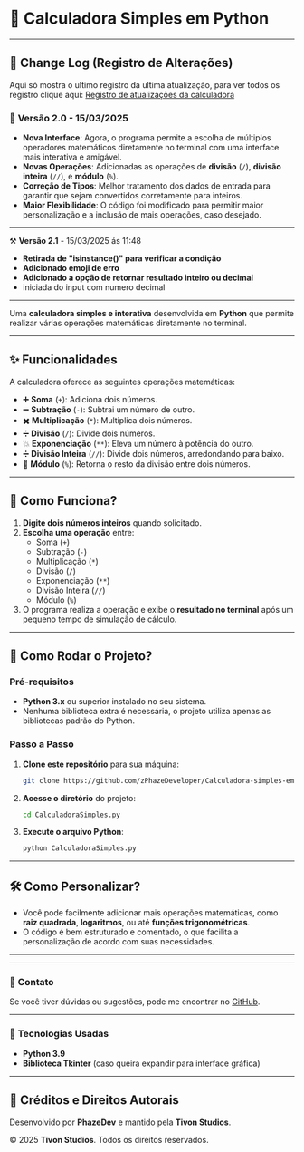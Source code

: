 # 🧮 **Calculadora Simples em Python**

---

## 🔄 **Change Log** (Registro de Alterações)
Aqui só mostra o ultimo registro da ultima atualização, para ver todos os registro clique aqui: [Registro de atualizações da calculadora](https://github.com/zPhazeDeveloper/Calculadora-simples-em-Python/blob/main/updateslogs.md)
### 🚀 **Versão 2.0** - 15/03/2025
- **Nova Interface**: Agora, o programa permite a escolha de múltiplos operadores matemáticos diretamente no terminal com uma interface mais interativa e amigável.
- **Novas Operações**: Adicionadas as operações de **divisão** (`/`), **divisão inteira** (`//`), e **módulo** (`%`).
- **Correção de Tipos**: Melhor tratamento dos dados de entrada para garantir que sejam convertidos corretamente para inteiros.
- **Maior Flexibilidade**: O código foi modificado para permitir maior personalização e a inclusão de mais operações, caso desejado.
---
⚒️ **Versão 2.1** - 15/03/2025 ás 11:48
- **Retirada de "isinstance()" para verificar a condição**
- **Adicionado emoji de erro**
- **Adicionado a opção de retornar resultado inteiro ou decimal**
- iniciada do input com numero decimal

---

Uma **calculadora simples e interativa** desenvolvida em **Python** que permite realizar várias operações matemáticas diretamente no terminal.

---

## ✨ **Funcionalidades**
A calculadora oferece as seguintes operações matemáticas:

- ➕ **Soma** (`+`): Adiciona dois números.
- ➖ **Subtração** (`-`): Subtrai um número de outro.
- ✖️ **Multiplicação** (`*`): Multiplica dois números.
- ➗ **Divisão** (`/`): Divide dois números.
- 💥 **Exponenciação** (`**`): Eleva um número à potência do outro.
- ➗ **Divisão Inteira** (`//`): Divide dois números, arredondando para baixo.
- 🔢 **Módulo** (`%`): Retorna o resto da divisão entre dois números.

---

## 🚀 **Como Funciona?**
1. **Digite dois números inteiros** quando solicitado.
2. **Escolha uma operação** entre:
   - Soma (`+`)
   - Subtração (`-`)
   - Multiplicação (`*`)
   - Divisão (`/`)
   - Exponenciação (`**`)
   - Divisão Inteira (`//`)
   - Módulo (`%`)
3. O programa realiza a operação e exibe o **resultado no terminal** após um pequeno tempo de simulação de cálculo.

---

## 🎯 **Como Rodar o Projeto?**

### Pré-requisitos
- **Python 3.x** ou superior instalado no seu sistema.
- Nenhuma biblioteca extra é necessária, o projeto utiliza apenas as bibliotecas padrão do Python.

### Passo a Passo

1. **Clone este repositório** para sua máquina:

    ```bash
    git clone https://github.com/zPhazeDeveloper/Calculadora-simples-em-Python.git
    ```

2. **Acesse o diretório** do projeto:

    ```bash
    cd CalculadoraSimples.py
    ```

3. **Execute o arquivo Python**:

    ```bash
    python CalculadoraSimples.py
    ```

---

## 🛠️ **Como Personalizar?**
- Você pode facilmente adicionar mais operações matemáticas, como **raiz quadrada**, **logaritmos**, ou até **funções trigonométricas**.
- O código é bem estruturado e comentado, o que facilita a personalização de acordo com suas necessidades.

---

<!-- ## 📝 **Licença**
Este projeto está licenciado sob a **Licença MIT** - veja o arquivo [LICENSE](LICENSE) para mais detalhes. -->

---

### 💬 **Contato**
Se você tiver dúvidas ou sugestões, pode me encontrar no [GitHub](https://github.com/zPhazeDeveloper).

---

### 🔧 **Tecnologias Usadas**
- **Python 3.9**
- **Biblioteca Tkinter** (caso queira expandir para interface gráfica)

---

## 📜 **Créditos e Direitos Autorais**

Desenvolvido por **PhazeDev** e mantido pela **Tivon Studios**.

© 2025 **Tivon Studios**. Todos os direitos reservados.
